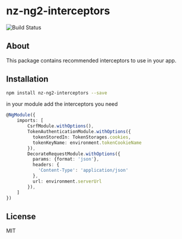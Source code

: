 # nz-ng2-interceptors

![Build Status](https://jenkins.nerdeez.com/buildStatus/icon?job=ng-interceptors/dev-0.0.9)


## About

This package contains recommended interceptors to use in your app.

## Installation

```bash
npm install nz-ng2-interceptors --save
```

in your module add the interceptors you need

```typescript
@NgModule({
    imports: [
        CsrfModule.withOptions(),
        TokenAuthenticationModule.withOptions({
          tokenStoredIn: TokenStorages.cookies,
          tokenKeyName: environment.tokenCookieName
        }),
        DecorateRequestModule.withOptions({
          params: {format: 'json'},
          headers: {
            'Content-Type': 'application/json'
          },
          url: environment.serverUrl
        }),
    ]
})
```

## License
MIT
